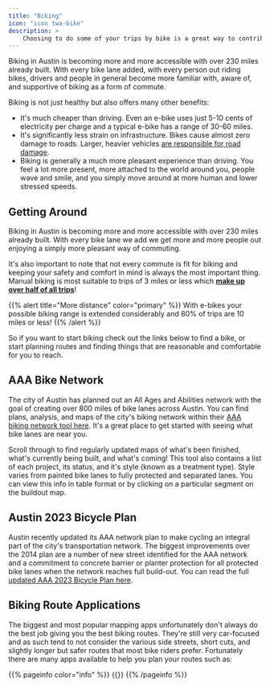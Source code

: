 ```yaml
---
title: "Biking"
icon: "icon twa-bike"
description: >
    Choosing to do some of your trips by bike is a great way to contribute to urbanism in Austin. Learn more about getting around today and what's coming.
---
```


Biking in Austin is becoming more and more accessible with over 230 miles already built. With every bike lane added, with every person out riding bikes, drivers and people in general become more familiar with, aware of, and supportive of biking as a form of commute.

Biking is not just healthy but also offers many other benefits:

- It's much cheaper than driving. Even an e-bike uses just 5-10 cents of electricity per charge and a typical e-bike has a range of 30-60 miles.
- It's significantly less strain on infrastructure. Bikes cause almost zero damage to roads. Larger, heavier vehicles [are responsible for road damage](https://en.m.wikipedia.org/wiki/Fourth_power_law).
- Biking is generally a much more pleasant experience than driving. You feel a lot more present, more attached to the world around you, people wave and smile, and you simply move around at more human and lower stressed speeds.

## Getting Around

Biking in Austin is becoming more and more accessible with over 230 miles already built. With every bike lane we add we get more and more people out enjoying a simply more pleasant way of commuting.

It's also important to note that not every commute is fit for biking and keeping your safety and comfort in mind is always the most important thing. Manual biking is most suitable to trips of 3 miles or less which **[make up over half of all trips](https://www.energy.gov/eere/vehicles/articles/fotw-1230-march-21-2022-more-half-all-daily-trips-were-less-three-miles-2021)**!

{{% alert title="More distance" color="primary" %}}
With e-bikes your possible biking range is extended considerably and 80% of trips are 10 miles or less!
{{% /alert %}}

So if you want to start biking check out the links below to find a bike, or start planning routes and finding things that are reasonable and comfortable for you to reach.

## AAA Bike Network

The city of Austin has planned out an All Ages and Abilities network with the goal of creating over 800 miles of bike lanes across Austin. You can find plans, analysis, and maps of the city's biking network within their [AAA biking network tool here](https://austin.maps.arcgis.com/apps/MapJournal/index.html?appid=dba125033d42453491b36ea5fb935eea). It's a great place to get started with seeing what bike lanes are near you.

Scroll through to find regularly updated maps of what's been finished, what's currently being built, and what's coming! This tool also contains a list of each project, its status, and it's style (known as a treatment type). Style varies from painted bike lanes to fully protected and separated lanes. You can view this info in table format or by clicking on a particular segment on the buildout map.

## Austin 2023 Bicycle Plan

Austin recently updated its AAA network plan to make cycling an integral part of the city's transportation network. The biggest improvements over the 2014 plan are a number of new street identified for the AAA network and  a commitment to concrete barrier or planter protection for all protected bike lanes when the network reaches full build-out. You can read the full [updated AAA 2023 Bicycle Plan here](https://acrobat.adobe.com/link/track?uri=urn%3Aaaid%3Ascds%3AUS%3Aab8e2bdd-f183-3e4d-bbc1-187138049fba).

## Biking Route Applications

The biggest and most popular mapping apps unfortunately don't always do the best job giving you the best biking routes. They're still very car-focused and as such tend to not consider the various side streets, short cuts, and slightly longer but safer routes that most bike riders prefer. Fortunately there are many apps available to help you plan your routes such as:

{{% pageinfo color="info" %}}
{{<contribute>}}
{{% /pageinfo %}}